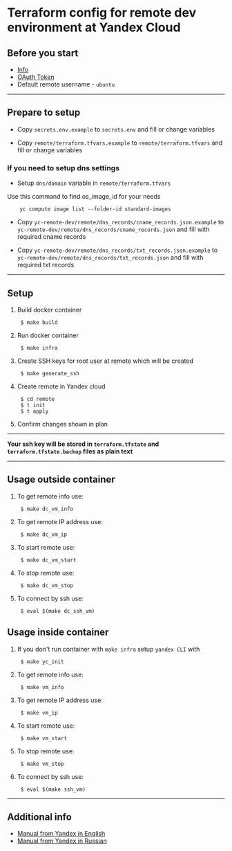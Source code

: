 # Terraform config for remote dev environment at Yandex Cloud

## Before you start

- [Info](https://cloud.yandex.com/en-ru/docs/solutions/infrastructure-management/terraform-quickstart#before-you-begin)
- [OAuth Token](https://cloud.yandex.com/en-ru/docs/iam/concepts/authorization/oauth-token)
- Default remote username - `ubuntu`

***

## Prepare to setup

- Copy `secrets.env.example` to `secrets.env` and fill or change variables

- Copy `remote/terraform.tfvars.example` to `remote/terraform.tfvars` and fill or change variables

### If you need to setup dns settings

- Setup `dns/domain` variable in `remote/terraform.tfvars`

Use this command to find os_image_id for your needs

        yc compute image list --folder-id standard-images

- Copy `yc-remote-dev/remote/dns_records/cname_records.json.example` to `yc-remote-dev/remote/dns_records/cname_records.json` and fill with required cname records

- Copy `yc-remote-dev/remote/dns_records/txt_records.json.example` to `yc-remote-dev/remote/dns_records/txt_records.json` and fill with required txt records

***

## Setup

1. Build docker container

        $ make build

1. Run docker container

        $ make infra

1. Create SSH keys for root user at remote which will be created

        $ make generate_ssh

1. Create remote in Yandex cloud

        $ cd remote
        $ t init
        $ t apply

1. Confirm changes shown in plan

***

**Your ssh key will be stored in `terraform.tfstate` and `terraform.tfstate.backup` files as plain text**

***

## Usage outside container

1. To get remote info use:

        $ make dc_vm_info

1. To get remote IP address use:

        $ make dc_vm_ip

1. To start remote use:

        $ make dc_vm_start

1. To stop remote use:

        $ make dc_vm_stop

1. To connect by ssh use:

        $ eval $(make dc_ssh_vm)

## Usage inside container

1. If you don't run container with `make infra` setup `yandex CLI` with

        $ make yc_init

1. To get remote info use:

        $ make vm_info

1. To get remote IP address use:

        $ make vm_ip

1. To start remote use:

        $ make vm_start

1. To stop remote use:

        $ make vm_stop

1. To connect by ssh use:

        $ eval $(make ssh_vm)

***

## Additional info

- [Manual from Yandex in English](https://cloud.yandex.com/en-ru/docs/solutions/infrastructure-management/terraform-quickstart)
- [Manual from Yandex in Russian](https://cloud.yandex.ru/docs/solutions/infrastructure-management/terraform-quickstart)
